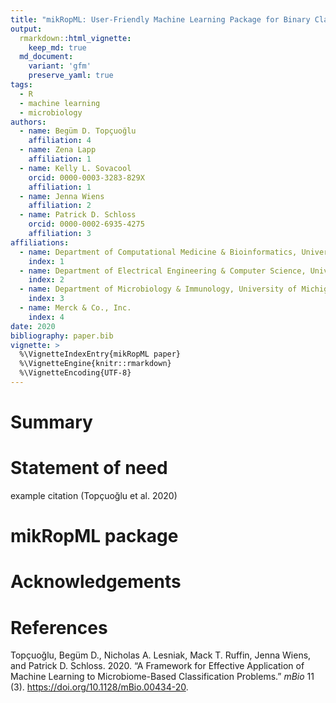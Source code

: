```yaml
---
title: "mikRopML: User-Friendly Machine Learning Package for Binary Classification Problems"
output: 
  rmarkdown::html_vignette:
    keep_md: true
  md_document:
    variant: 'gfm'
    preserve_yaml: true
tags:
  - R
  - machine learning
  - microbiology
authors:
  - name: Begüm D. Topçuoğlu
    affiliation: 4
  - name: Zena Lapp
    affiliation: 1
  - name: Kelly L. Sovacool
    orcid: 0000-0003-3283-829X
    affiliation: 1
  - name: Jenna Wiens
    affiliation: 2
  - name: Patrick D. Schloss
    orcid: 0000-0002-6935-4275
    affiliation: 3
affiliations:
  - name: Department of Computational Medicine & Bioinformatics, University of Michigan
    index: 1
  - name: Department of Electrical Engineering & Computer Science, University of Michigan
    index: 2
  - name: Department of Microbiology & Immunology, University of Michigan
    index: 3
  - name: Merck & Co., Inc.
    index: 4
date: 2020
bibliography: paper.bib
vignette: >
  %\VignetteIndexEntry{mikRopML paper}
  %\VignetteEngine{knitr::rmarkdown}
  %\VignetteEncoding{UTF-8}
---
```


# Summary

# Statement of need

example citation (Topçuoğlu et al. 2020)

# mikRopML package

# Acknowledgements

# References

<div id="refs" class="references">

<div id="ref-topcuoglu_framework_2020">

Topçuoğlu, Begüm D., Nicholas A. Lesniak, Mack T. Ruffin, Jenna Wiens,
and Patrick D. Schloss. 2020. “A Framework for Effective Application of
Machine Learning to Microbiome-Based Classification Problems.” *mBio* 11
(3). <https://doi.org/10.1128/mBio.00434-20>.

</div>

</div>
